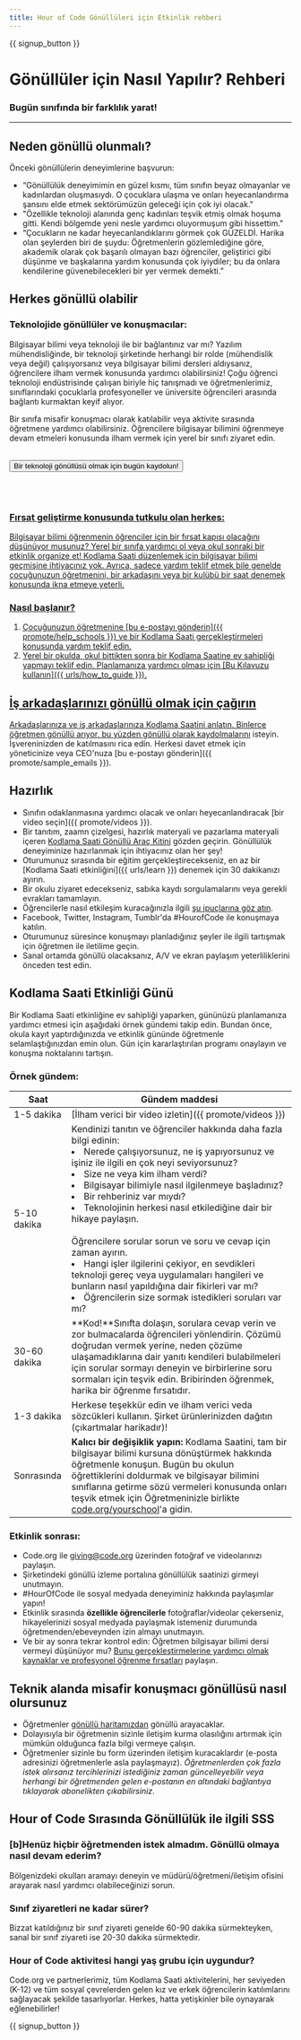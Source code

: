 ```yaml
---
title: Hour of Code Gönüllüleri için Etkinlik rehberi
---
```


{{ signup_button }}

# Gönüllüler için Nasıl Yapılır? Rehberi
### Bugün sınıfında bir farklılık yarat!

***

## Neden gönüllü olunmalı?
Önceki gönüllülerin deneyimlerine başvurun:

- “Gönüllülük deneyimimin en güzel kısmı, tüm sınıfın beyaz olmayanlar ve kadınlardan oluşmasıydı. O çocuklara ulaşma ve onları heyecanlandırma şansını elde etmek sektörümüzün geleceği için çok iyi olacak."
- "Özellikle teknoloji alanında genç kadınları teşvik etmiş olmak hoşuma gitti. Kendi bölgemde yeni nesle yardımcı oluyormuşum gibi hissettim."
- “Çocukların ne kadar heyecanlandıklarını görmek çok GÜZELDİ. Harika olan şeylerden biri de şuydu: Öğretmenlerin gözlemlediğine göre, akademik olarak çok başarılı olmayan bazı öğrenciler, geliştirici gibi düşünme ve başkalarına yardım konusunda çok iyiydiler; bu da onlara kendilerine güvenebilecekleri bir yer vermek demekti.”

## Herkes gönüllü olabilir
### Teknolojide gönüllüler ve konuşmacılar:
Bilgisayar bilimi veya teknoloji ile bir bağlantınız var mı? Yazılım mühendisliğinde, bir teknoloji şirketinde herhangi bir rolde (mühendislik veya değil) çalışıyorsanız veya bilgisayar bilimi dersleri aldıysanız, öğrencilere ilham vermek konusunda yardımcı olabilirsiniz! Çoğu öğrenci teknoloji endüstrisinde çalışan biriyle hiç tanışmadı ve öğretmenlerimiz, sınıflarındaki çocuklarla profesyoneller ve üniversite öğrencileri arasında bağlantı kurmaktan keyif alıyor.

Bir sınıfa misafir konuşmacı olarak katılabilir veya aktivite sırasında öğretmene yardımcı olabilirsiniz. Öğrencilere bilgisayar bilimini öğrenmeye devam etmeleri konusunda ilham vermek için yerel bir sınıfı ziyaret edin.
<br>
<br>

<a href="https://code.org/volunteer"><button>Bir teknoloji gönüllüsü olmak için bugün kaydolun!</button>

<br>
<br>

### Fırsat geliştirme konusunda tutkulu olan herkes:
Bilgisayar bilimi öğrenmenin öğrenciler için bir fırsat kapısı olacağını düşünüyor musunuz? Yerel bir sınıfa yardımcı ol veya okul sonraki bir etkinlik organize et! Kodlama Saati düzenlemek için bilgisayar bilimi geçmişine ihtiyacınız yok. Ayrıca, sadece yardım teklif etmek bile genelde çocuğunuzun öğretmenini, bir arkadaşını veya bir kulübü bir saat denemek konusunda ikna etmeye yeterli.

### Nasıl başlanır?

1. Çocuğunuzun öğretmenine [bu e-postayı gönderin]({{ promote/help_schools }}) ve bir Kodlama Saati gerçekleştirmeleri konusunda yardım teklif edin.
2. Yerel bir okulda, okul bittikten sonra bir Kodlama Saatine ev sahipliği yapmayı teklif edin. Planlamanıza yardımcı olması için [Bu Kılavuzu kullanın]({{ urls/how_to_guide }}).

## İş arkadaşlarınızı gönüllü olmak için çağırın
Arkadaşlarınıza ve iş arkadaşlarınıza Kodlama Saatini anlatın. Binlerce öğretmen gönüllü arıyor, bu yüzden [gönüllü olarak kaydolmalarını](https://code.org/volunteer) isteyin. İşvereninizden de katılmasını rica edin. Herkesi davet etmek için yöneticinize veya CEO'nuza [bu e-postayı gönderin]({{ promote/sample_emails }}).

## Hazırlık
- Sınıfın odaklanmasına yardımcı olacak ve onları heyecanlandıracak [bir video seçin]({{ promote/videos }}).
- Bir tanıtım, zaamn çizelgesi, hazırlık materyali ve pazarlama materyali içeren [Kodlama Saati Gönüllü Araç Kitini](/files/hoc-volunteer-toolkit.pdf) gözden geçirin. Gönüllülük deneyiminize hazırlanmak için ihtiyacınız olan her şey!
- Oturumunuz sırasında bir eğitim gerçekleştirecekseniz, en az bir [Kodlama Saati etkinliğini]({{ urls/learn }}) denemek için 30 dakikanızı ayırın.
- Bir okulu ziyaret edecekseniz, sabıka kaydı sorgulamalarını veya gerekli evrakları tamamlayın.
- Öğrencilerle nasıl etkileşim kuracağınızla ilgili [şu ipuçlarına göz atın](https://code.org/files/CSTT_Volunteers.pdf).
- Facebook, Twitter, Instagram, Tumblr'da #HourofCode ile konuşmaya katılın.
- Oturumunuz süresince konuşmayı planladığınız şeyler ile ilgili tartışmak için öğretmen ile iletilime geçin.
- Sanal ortamda gönüllü olacaksanız, A/V ve ekran paylaşım yeterliliklerini önceden test edin.

## Kodlama Saati Etkinliği Günü
Bir Kodlama Saati etkinliğine ev sahipliği yaparken, gününüzü planlamanıza yardımcı etmesi için aşağıdaki örnek gündemi takip edin. Bundan önce, okula kayıt yaptırdığınızda ve etkinlik gününde öğretmenle selamlaştığınızdan emin olun. Gün için kararlaştırılan programı onaylayın ve konuşma noktalarını tartışın.

### Örnek gündem:

| Saat         | Gündem maddesi                                                                                                                                                                                                                                                                                                                                                                                |
| ------------ | --------------------------------------------------------------------------------------------------------------------------------------------------------------------------------------------------------------------------------------------------------------------------------------------------------------------------------------------------------------------------------------------- |
| 1-5 dakika   | [İlham verici bir video izletin]({{ promote/videos }})                                                                                                                                                                                                                                                                                                                                        |
| 5-10 dakika  | Kendinizi tanıtın ve öğrenciler hakkında daha fazla bilgi edinin: </ul><li>Nerede çalışıyorsunuz, ne iş yapıyorsunuz ve işiniz ile ilgili en çok neyi seviyorsunuz?</li><li>Size ne veya kim ilham verdi?</li><li>Bilgisayar bilimiyle nasıl ilgilenmeye başladınız?</li><li>Bir rehberiniz var mıydı?</li><li>Teknolojinin herkesi nasıl etkilediğine dair bir hikaye paylaşın.</li><br>Öğrencilere sorular sorun ve soru ve cevap için zaman ayırın.</br> <li> Hangi işler ilgilerini çekiyor, en sevdikleri teknoloji gereç veya uygulamaları hangileri ve bunların nasıl yapıldığına dair fikirleri var mı? </li><li> Öğrencilerin size sormak istedikleri soruları var mı?</ul> |
| 30-60 dakika | **Kod!**Sınıfta dolaşın, sorulara cevap verin ve zor bulmacalarda öğrencileri yönlendirin. Çözümü doğrudan vermek yerine, neden çözüme ulaşamadıklarına dair yanıtı kendileri bulabilmeleri için sorular sormayı deneyin ve birbirlerine soru sormaları için teşvik edin. Bribirinden öğrenmek, harika bir öğrenme fırsatıdır.                                                                |
| 1-3 dakika   | Herkese teşekkür edin ve ilham verici veda sözcükleri kullanın. Şirket ürünlerinizden dağıtın (çıkartmalar harikadır)!                                                                                                                                                                                                                                                                        |
| Sonrasında   | **Kalıcı bir değişiklik yapın:** Kodlama Saatini, tam bir bilgisayar bilimi kursuna dönüştürmek hakkında öğretmenle konuşun. Bugün bu okulun öğrettiklerini doldurmak ve bilgisayar bilimini sınıflarına getirme sözü vermeleri konusunda onları teşvik etmek için Öğretmeninizle birlikte [code.org/yourschool](https://code.org/yourschool)'a gidin.                                        |

### Etkinlik sonrası:
- Code.org ile giving@code.org üzerinden fotoğraf ve videolarınızı paylaşın.
- Şirketindeki gönüllü izleme portalına gönüllülük saatinizi girmeyi unutmayın.
- #HourOfCode ile sosyal medyada deneyiminiz hakkında paylaşımlar yapın!
- Etkinlik sırasında **özellikle öğrencilerle** fotoğraflar/videolar çekerseniz, hikayelerinizi sosyal medyada paylaşmak istemeniz durumunda öğretmenden/ebeveynden izin almayı unutmayın.
- Ve bir ay sonra tekrar kontrol edin: Öğretmen bilgisayar bilimi dersi vermeyi düşünüyor mu? [Bunu gerçekleştirmelerine yardımcı olmak kaynaklar ve profesyonel öğrenme fırsatları](https://code.org/yourschool) paylaşın.

## Teknik alanda misafir konuşmacı gönüllüsü nasıl olursunuz
- Öğretmenler [gönüllü haritamızdan](https://code.org/volunteer/local) gönüllü arayacaklar.
- Dolayısıyla bir öğretmenin sizinle iletişim kurma olasılığını artırmak için mümkün olduğunca fazla bilgi vermeye çalışın.
- Öğretmenler sizinle bu form üzerinden iletişim kuracaklardır (e-posta adresinizi öğretmenlerle asla paylaşmayız). *Öğretmenlerden çok fazla istek alırsanız tercihlerinizi istediğiniz zaman güncelleyebilir veya herhangi bir öğretmenden gelen e-postanın en altındaki bağlantıya tıklayarak abonelikten çıkabilirsiniz.*

## Hour of Code Sırasında Gönüllülük ile ilgili SSS

### [b]Henüz hiçbir öğretmenden istek almadım. Gönüllü olmaya nasıl devam ederim?
Bölgenizdeki okulları aramayı deneyin ve müdürü/öğretmeni/iletişim ofisini arayarak nasıl yardımcı olabileceğinizi sorun.

### Sınıf ziyaretleri ne kadar sürer?
Bizzat katıldığınız bir sınıf ziyareti genelde 60-90 dakika sürmekteyken, sanal bir sınıf ziyareti ise 20-30 dakika sürmektedir.

### Hour of Code aktivitesi hangi yaş grubu için uygundur?
Code.org ve partnerlerimiz, tüm Kodlama Saati aktivitelerini, her seviyeden (K-12) ve tüm sosyal çevrelerden gelen kız ve erkek öğrencilerin katılımlarını sağlayacak şekilde tasarlıyorlar. Herkes, hatta yetişkinler bile oynayarak eğlenebilirler!



{{ signup_button }}
